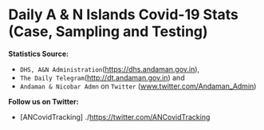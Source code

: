 # Daily A & N Islands  Covid-19 Stats (Case, Sampling and Testing)

**Statistics Source:**
- `DHS, A&N Administration`(https://dhs.andaman.gov.in), 
- `The Daily Telegram`(http://dt.andaman.gov.in) and 
- `Andaman & Nicobar Admn` on `Twitter` (www.twitter.com/Andaman_Admin)

**Follow us on Twitter:**
- [ANCovidTracking] ./https://twitter.com/ANCovidTracking

